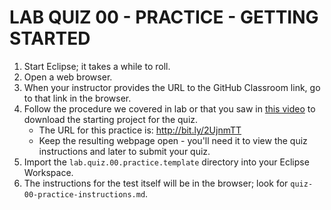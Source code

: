 # LAB QUIZ 00 - PRACTICE - GETTING STARTED

1. Start Eclipse; it takes a while to roll.
1. Open a web browser.
1. When your instructor provides the URL to the GitHub Classroom link, go to that link in the browser.
1. Follow the procedure we covered in lab or that you saw in [this video](https://drive.google.com/open?id=1tSUzOjyC7nFfRdFrPsv7lifdoQkDbREI) to download the starting project for the quiz.
   - The URL for this practice is: http://bit.ly/2UjnmTT
   - Keep the resulting webpage open - you'll need it to view the quiz instructions and later to submit your quiz.
1. Import the `lab.quiz.00.practice.template` directory into your Eclipse Workspace.
1. The instructions for the test itself will be in the browser; look for `quiz-00-practice-instructions.md`.

